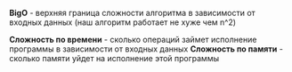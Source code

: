 
**BigO** - верхняя граница сложности алгоритма в зависимости от входных данных (наш алгоритм работает не хуже чем n^2)

**Сложность по времени** - сколько операций займет исполнение программы в зависимости от входных данных
**Сложность по памяти** - сколько памяти уйдет на исполнение этой программы



